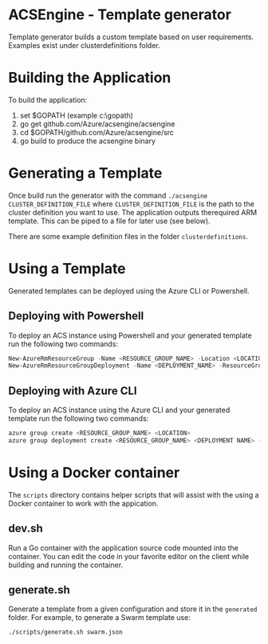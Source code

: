 # ACSEngine - Template generator

Template generator builds a custom template based on user requirements.  Examples exist under clusterdefinitions folder.

# Building the Application

To build the application:
1. set $GOPATH (example c:\gopath)
2. go get github.com/Azure/acsengine/acsengine
3. cd $GOPATH/github.com/Azure/acsengine/src
4. go build to produce the acsengine binary

# Generating a Template

Once build run the generator with the command ```./acsengine
CLUSTER_DEFINITION_FILE``` where ```CLUSTER_DEFINITION_FILE``` is the
path to the cluster definition you want to use. The application
outputs therequired ARM template. This can be piped to a file for
later use (see below).

There are some example definition files in the folder `clusterdefinitions`.

# Using a Template

Generated templates can be deployed using the Azure CLI or Powershell. 

## Deploying with Powershell

To deploy an ACS instance using Powershell and your generated template
run the following two commands:

``` Powershell
New-AzureRmResourceGroup -Name <RESOURCE_GROUP_NAME> -Location <LOCATION> -Force
New-AzureRmResourceGroupDeployment -Name <DEPLOYMENT_NAME> -ResourceGroupName <RESOURCE_GROUP_NAME> RGName  -TemplateFile <TEMPLATE_FILE>
```

## Deploying with Azure CLI

To deploy an ACS instance using the Azure CLI and your generated
template run the following two commands:

``` bash
azure group create <RESOURCE_GROUP_NAME> <LOCATION>
azure group deployment create <RESOURCE_GROUP_NAME> <DEPLOYMENT NAME> -f <TEMPLATE_FILE>

```

# Using a Docker container

The ```scripts``` directory contains helper scripts that will assist
with the using a Docker container to work with the appication.

## dev.sh

Run a Go container with the application source code mounted into the
container. You can edit the code in your favorite editor on the client
while building and running the container.

## generate.sh

Generate a template from a given configuration and store it in the
```generated``` folder. For example, to generate a Swarm template use:

``` bash
./scripts/generate.sh swarm.json
```
